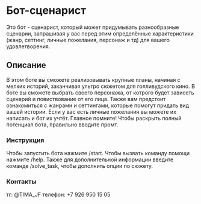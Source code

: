# Бот-сценарист
Это бот - сценарист, который может придумывать разнообразные сценарии, запрашивая у вас перед этим определённые характеристики (жанр, сеттинг, личные пожелания, персонаж и тд) для вашего удовлетворения.
## Описание
В этом боте вы сможете реализовывать крупные планы, начиная с мелких историй, заканчивая ультро сюжетом для голливудского кино. В боте вы сможете выбрать своего персонажа, от котрого будет зависеть сценарий и повиствование от его лица. Также вам предстоит ознакомиться с жанрами и сеттингами, которые помогут придать вид вашей истории. Если у вас есть личные пожелания вы можете их написать и бот их учтёт. Главное помните! Чтобы раскрыть полный потенциал бота, правильно вводите промт.
### Инструкция
Чтобы запустить бота нажмите /start. Чтобы вызвать команду помощи нажмите /help. Также для дополнительной информации введите команде /solve_task, чтобы дополнить опции по сюжету.
### Контакты
тг: @TIMA_JF
телефон: +7 926 950 15 05

